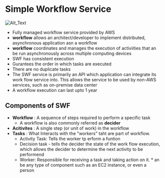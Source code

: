 # Simple Workflow Service

![Alt_Text](https://image.slidesharecdn.com/svc201-131119165136-phpapp02/95/automate-your-big-data-workflows-svc201-aws-reinvent-2013-3-638.jpg?cb=1434517835 "SWF")
* Fully  managed workflow service provided by AWS
* **workflow** allows an architect/developer to implement distributed, asynchronous application asn a workflow
* **workflow** coordinates and manages the execution of activiities that an be run asynchronously across multiple computing devices
* SWF has consistent execution
* Gurantees the order in which tasks are executed
* There are no duplicate tasks
* The SWF service is primarily an API which application can integrate its work flow service into. 
This allows the service to be used by non-AWS services, such as on-premise data center
* A workflow execution can last upto 1 year

## Components of SWF
* **Workflow** : A sequence of steps required to perform a specific task
  * A workflow is also commonly referred as **decider**
* **Acitivites** : A single step (or unit of work) in the workflow
* **Tasks** : What Interacts with the "workers" taht are part of workflow.
    * Activity Task: Tells the worker tp erform a funtion
    * Decision task - tells the decider the state of the work flow execution, which allows the 
    decider to determine the next activity to be performend
    * Worker: Responsible for receiving a task and taking action on it.
          * an be any type of component such as an EC2 instance, or even a person

